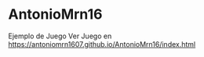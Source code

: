 # AntonioMrn16
Ejemplo de Juego
Ver Juego en https://antoniomrn1607.github.io/AntonioMrn16/index.html

